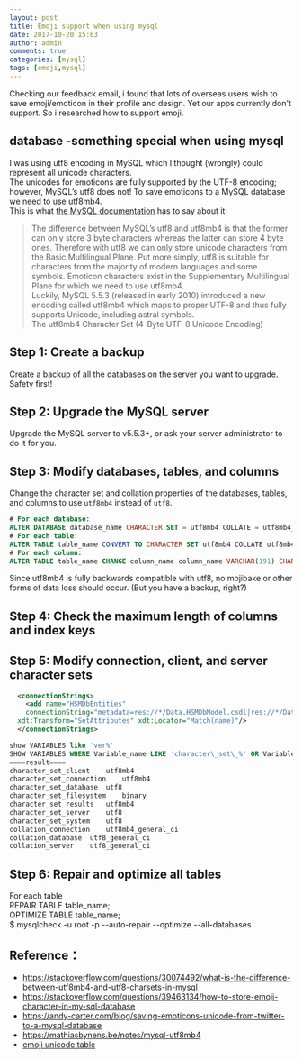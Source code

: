 ```yaml
---
layout: post
title: Emoji support when using mysql
date: 2017-10-20 15:03
author: admin
comments: true
categories: [mysql]
tags: [emoji,mysql]
---
```




Checking our feedback email, i found that lots of overseas users wish to save emoji/emoticon in their profile and design. Yet our apps currently don't support. So i researched how to support emoji.  

## database -something special when using mysql

I was using utf8 encoding in MySQL which I thought (wrongly) could represent all unicode characters.  
The unicodes for emoticons are fully supported by the UTF-8 encoding; however, MySQL’s utf8 does not! To save emoticons to a MySQL database we need to use utf8mb4.  
This is what [the MySQL documentation](https://dev.mysql.com/doc/refman/5.5/en/charset-unicode-utf8mb4.html) has to say about it:  
> The difference between MySQL’s utf8 and utf8mb4 is that the former can only store 3 byte characters whereas the latter can store 4 byte ones. Therefore with utf8 we can only store unicode characters from the Basic Multilingual Plane. Put more simply, utf8 is suitable for characters from the majority of modern languages and some symbols. Emoticon characters exist in the Supplementary Multilingual Plane for which we need to use utf8mb4.  
Luckily, MySQL 5.5.3 (released in early 2010) introduced a new encoding called utf8mb4 which maps to proper UTF-8 and thus fully supports Unicode, including astral symbols.  
The utf8mb4 Character Set (4-Byte UTF-8 Unicode Encoding)  

## Step 1: Create a backup
Create a backup of all the databases on the server you want to upgrade. Safety first!  
## Step 2: Upgrade the MySQL server
Upgrade the MySQL server to v5.5.3+, or ask your server administrator to do it for you.  
## Step 3: Modify databases, tables, and columns
Change the character set and collation properties of the databases, tables, and columns to use `utf8mb4` instead of `utf8`.  

```sql
# For each database:
ALTER DATABASE database_name CHARACTER SET = utf8mb4 COLLATE = utf8mb4_unicode_ci;
# For each table:
ALTER TABLE table_name CONVERT TO CHARACTER SET utf8mb4 COLLATE utf8mb4_unicode_ci;
# For each column:
ALTER TABLE table_name CHANGE column_name column_name VARCHAR(191) CHARACTER SET utf8mb4 COLLATE utf8mb4_unicode_ci;
```
Since utf8mb4 is fully backwards compatible with utf8, no mojibake or other forms of data loss should occur. (But you have a backup, right?)  

## Step 4: Check the maximum length of columns and index keys
## Step 5: Modify connection, client, and server character sets
```xml
  <connectionStrings>
    <add name="HSMDbEntities"
    connectionString="metadata=res://*/Data.HSMDbModel.csdl|res://*/Data.HSMDbModel.ssdl|res://*/Data.HSMDbModel.msl;provider=Devart.Data.MySql;provider connection string=&quot;server=rm-domain.mysql.rds.aliyuncs.com;user id=*#uid#*;password=*#pwd#*;persist security info=True;database=hsmdb;CharSet=utf8mb4;Pooling=true;Min Pool Size=2;Max Pool Size=30;&quot;" providerName="System.Data.EntityClient"
  xdt:Transform="SetAttributes" xdt:Locator="Match(name)"/>
  </connectionStrings>
```
```sql
show VARIABLES like 'ver%'
SHOW VARIABLES WHERE Variable_name LIKE 'character\_set\_%' OR Variable_name LIKE 'collation%';
====result====
character_set_client	utf8mb4
character_set_connection	utf8mb4
character_set_database	utf8
character_set_filesystem	binary
character_set_results	utf8mb4
character_set_server	utf8
character_set_system	utf8
collation_connection	utf8mb4_general_ci
collation_database	utf8_general_ci
collation_server	utf8_general_ci
```

## Step 6: Repair and optimize all tables
For each table  
REPAIR TABLE table_name;  
OPTIMIZE TABLE table_name;  
$ mysqlcheck -u root -p --auto-repair --optimize --all-databases  


## Reference：

* <https://stackoverflow.com/questions/30074492/what-is-the-difference-between-utf8mb4-and-utf8-charsets-in-mysql>
* <https://stackoverflow.com/questions/39463134/how-to-store-emoji-character-in-my-sql-database>
* <https://andy-carter.com/blog/saving-emoticons-unicode-from-twitter-to-a-mysql-database>
* <https://mathiasbynens.be/notes/mysql-utf8mb4>
* [emoji unicode table](https://apps.timwhitlock.info/emoji/tables/unicode#block-5-uncategorized)



